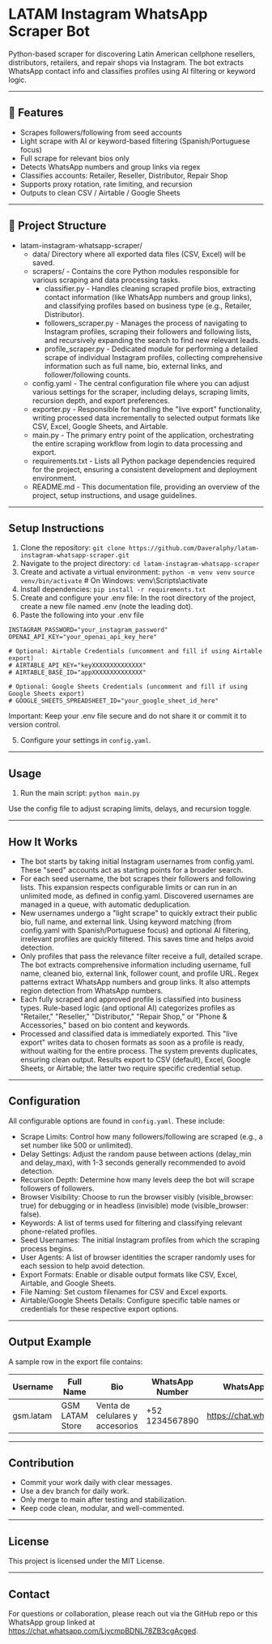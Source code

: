 # LATAM Instagram WhatsApp Scraper Bot

Python-based scraper for discovering Latin American cellphone resellers, distributors, retailers, and repair shops via Instagram. The bot extracts WhatsApp contact info and classifies profiles using AI filtering or keyword logic.

---

## 🚀 Features

- Scrapes followers/following from seed accounts  
- Light scrape with AI or keyword-based filtering (Spanish/Portuguese focus)  
- Full scrape for relevant bios only  
- Detects WhatsApp numbers and group links via regex  
- Classifies accounts: Retailer, Reseller, Distributor, Repair Shop  
- Supports proxy rotation, rate limiting, and recursion  
- Outputs to clean CSV / Airtable / Google Sheets  

---

## 📁 Project Structure

- latam-instagram-whatsapp-scraper/
  - data/ Directory where all exported data files (CSV, Excel) will be saved.
  - scrapers/ - Contains the core Python modules responsible for various scraping and data processing tasks.
    - classifier.py - Handles cleaning scraped profile bios, extracting contact information (like WhatsApp numbers and group links), and classifying profiles based on business type (e.g., Retailer, Distributor).
    - followers_scraper.py - Manages the process of navigating to Instagram profiles, scraping their followers and following lists, and recursively expanding the search to find new relevant leads.
    - profile_scraper.py - Dedicated module for performing a detailed scrape of individual Instagram profiles, collecting comprehensive information such as full name, bio, external links, and follower/following counts.
  - config.yaml - The central configuration file where you can adjust various settings for the scraper, including delays, scraping limits, recursion depth, and export preferences.
  - exporter.py - Responsible for handling the "live export" functionality, writing processed data incrementally to selected output formats like CSV, Excel, Google Sheets, and Airtable.
  - main.py - The primary entry point of the application, orchestrating the entire scraping workflow from login to data processing and export.
  - requirements.txt - Lists all Python package dependencies required for the project, ensuring a consistent development and deployment environment.
  - README.md - This documentation file, providing an overview of the project, setup instructions, and usage guidelines.

---

## Setup Instructions

1. Clone the repository:
`git clone https://github.com/Daveralphy/latam-instagram-whatsapp-scraper.git`
2. Navigate to the project directory:
`cd latam-instagram-whatsapp-scraper`
3. Create and activate a virtual environment:
`python -m venv venv`
`source venv/bin/activate` # On Windows: venv\Scripts\activate
4. Install dependencies:
`pip install -r requirements.txt`
5. Create and configure your .env file:
In the root directory of the project, create a new file named .env (note the leading dot).
6. Paste the following into your .env file

```INSTAGRAM_USERNAME="your_instagram_username"
INSTAGRAM_PASSWORD="your_instagram_password"
OPENAI_API_KEY="your_openai_api_key_here"

# Optional: Airtable Credentials (uncomment and fill if using Airtable export)
# AIRTABLE_API_KEY="keyXXXXXXXXXXXXXX"
# AIRTABLE_BASE_ID="appXXXXXXXXXXXXXX"

# Optional: Google Sheets Credentials (uncomment and fill if using Google Sheets export)
# GOOGLE_SHEETS_SPREADSHEET_ID="your_google_sheet_id_here"
```
Important: Keep your .env file secure and do not share it or commit it to version control.

5. Configure your settings in `config.yaml`.
---

## Usage

1. Run the main script:
`python main.py`

Use the config file to adjust scraping limits, delays, and recursion toggle.

---

## How It Works

- The bot starts by taking initial Instagram usernames from config.yaml. These "seed" accounts act as starting points for a broader search.
- For each seed username, the bot scrapes their followers and following lists. This expansion respects configurable limits or can run in an unlimited mode, as defined in config.yaml. Discovered usernames are managed in a queue, with automatic deduplication.
- New usernames undergo a "light scrape" to quickly extract their public bio, full name, and external link. Using keyword matching (from config.yaml with Spanish/Portuguese focus) and optional AI filtering, irrelevant profiles are quickly filtered. This saves time and helps avoid detection.
- Only profiles that pass the relevance filter receive a full, detailed scrape. The bot extracts comprehensive information including username, full name, cleaned bio, external link, follower count, and profile URL. Regex patterns extract WhatsApp numbers and group links. It also attempts region detection from WhatsApp numbers.
- Each fully scraped and approved profile is classified into business types. Rule-based logic (and optional AI) categorizes profiles as "Retailer," "Reseller," "Distributor," "Repair Shop," or "Phone & Accessories," based on bio content and keywords.
- Processed and classified data is immediately exported. This "live export" writes data to chosen formats as soon as a profile is ready, without waiting for the entire process. The system prevents duplicates, ensuring clean output. Results export to CSV (default), Excel, Google Sheets, or Airtable; the latter two require specific credential setup.

---

## Configuration

All configurable options are found in `config.yaml`. These include:

- Scrape Limits: Control how many followers/following are scraped (e.g., a set number like 500 or unlimited).
- Delay Settings: Adjust the random pause between actions (delay_min and delay_max), with 1-3 seconds generally recommended to avoid detection.
- Recursion Depth: Determine how many levels deep the bot will scrape followers of followers.
- Browser Visibility: Choose to run the browser visibly (visible_browser: true) for debugging or in headless (invisible) mode (visible_browser: false).
- Keywords: A list of terms used for filtering and classifying relevant phone-related profiles.
- Seed Usernames: The initial Instagram profiles from which the scraping process begins.
- User Agents: A list of browser identities the scraper randomly uses for each session to help avoid detection.
- Export Formats: Enable or disable output formats like CSV, Excel, Airtable, and Google Sheets.
- File Naming: Set custom filenames for CSV and Excel exports.
- Airtable/Google Sheets Details: Configure specific table names or credentials for these respective export options.

---

## Output Example

A sample row in the export file contains:

| Username       | Full Name       | Bio                         | WhatsApp Number | WhatsApp Group Link          | Type        | Region    | Follower Count | Profile URL                         | External Link          |
|----------------|-----------------|-----------------------------|-----------------|-----------------------------|-------------|-----------|----------------|------------------------------------|------------------------|
| gsm.latam      | GSM LATAM Store | Venta de celulares y accesorios | +52 1234567890  | https://chat.whatsapp.com/abc | Retailer    | Mexico    | 15000          | https://instagram.com/gsm.latam    | https://gsmstore.com   |

---

## Contribution

- Commit your work daily with clear messages.
- Use a dev branch for daily work.
- Only merge to main after testing and stabilization.
- Keep code clean, modular, and well-commented.

---

## License

This project is licensed under the MIT License.

---

## Contact

For questions or collaboration, please reach out via the GitHub repo or this WhatsApp group linked at https://chat.whatsapp.com/LjycmpBDNL78ZB3cgAcged.
